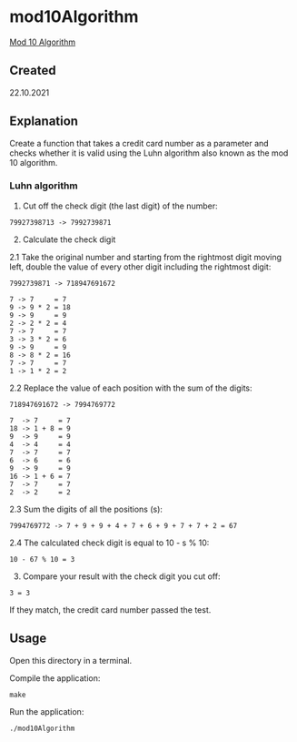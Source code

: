 # mod10Algorithm
[Mod 10 Algorithm](https://edabit.com/challenge/dcPJS9rwjfvtXyM2d)

## Created
22.10.2021

## Explanation
Create a function that takes a credit card number as a parameter and checks whether it is valid using the Luhn algorithm also known as the mod 10 algorithm.

### Luhn algorithm
1. Cut off the check digit (the last digit) of the number:

```
79927398713 -> 7992739871
```

2. Calculate the check digit

2.1 Take the original number and starting from the rightmost digit moving left, double the value of every other digit including the rightmost digit:

```
7992739871 -> 718947691672

7 -> 7     = 7
9 -> 9 * 2 = 18
9 -> 9     = 9
2 -> 2 * 2 = 4
7 -> 7     = 7
3 -> 3 * 2 = 6
9 -> 9     = 9
8 -> 8 * 2 = 16
7 -> 7     = 7
1 -> 1 * 2 = 2
```

2.2 Replace the value of each position with the sum of the digits:

```
718947691672 -> 7994769772

7  -> 7     = 7
18 -> 1 + 8 = 9
9  -> 9     = 9
4  -> 4     = 4
7  -> 7     = 7
6  -> 6     = 6
9  -> 9     = 9
16 -> 1 + 6 = 7
7  -> 7     = 7
2  -> 2     = 2
```

2.3 Sum the digits of all the positions (s):

```
7994769772 -> 7 + 9 + 9 + 4 + 7 + 6 + 9 + 7 + 7 + 2 = 67
```

2.4 The calculated check digit is equal to 10 - s % 10:

```
10 - 67 % 10 = 3
```

3. Compare your result with the check digit you cut off:

```
3 = 3
```

If they match, the credit card number passed the test.

## Usage
Open this directory in a terminal.

Compile the application:

```shell
make
```

Run the application:

```shell
./mod10Algorithm
```
